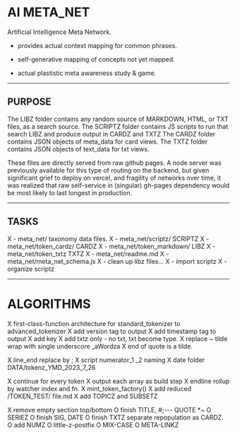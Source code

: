 # AI META_NET

Artificial Intelligence Meta Network.

- provides actual context mapping for common phrases.

- self-generative mapping of concepts not yet mapped.

- actual plastistic meta awareness study & game.

---

## PURPOSE

The LIBZ folder contains any random source of MARKDOWN, HTML, or TXT files, as a search source.
The SCRIPTZ folder contains JS scripts to run that search LIBZ and produce output in CARDZ and TXTZ
The CARDZ folder contains JSON objects of meta_data for card views.
The TXTZ folder contains JSON objects of text_data for txt views.

These files are directly served from raw github pages. A node server was previously available for this type of routing on the backend, but given significant grief to deploy on vercel, and fragility of networks over time, it was realized that raw self-service in (singular) gh-pages dependency would be most likely to last longest in production.

---

## TASKS

X - meta_net/ taxonomy data files.
X - meta_net/scriptz/       SCRIPTZ
X - meta_net/token_cardz/   CARDZ
X - meta_net/token_markdown/ LIBZ
X - meta_net/token_txtz       TXTZ
X - meta_net/readme.md
X - meta_net/meta_net_schema.js
X - clean up libz files...
X - import scriptz
X - organize scriptz

---

# ALGORITHMS

X first-class-function architecture for standard_tokenizer to advanced_tokenizer
X add version tag to output
X add timestamp tag to output
X add key
X add txtz only - no txt, txt become type.
X replace ~ tilde wrap with single underscore _aWordza
X end of quote is a tilde.

X line_end replace by ;
X script numerator_1 _2 naming
X date folder DATA/tokenz_YMD_2023_7_26

X continue for every token
X output each array as build step
X endline rollup by watcher index and fn.
X mint_token_factory()
X add reduced /TOKEN_TEST/ file.md
X add TOPICZ and SUBSETZ

X remove empty section top/bottom
O finish TITLE, #;--- QUOTE *~
O SERIEZ
O finish SIG, DATE
O finish TXTZ separate repopulation as CARDZ.
O add NUMZ
O little-z-postfix
O MIX-CASE
O META-LINKZ

